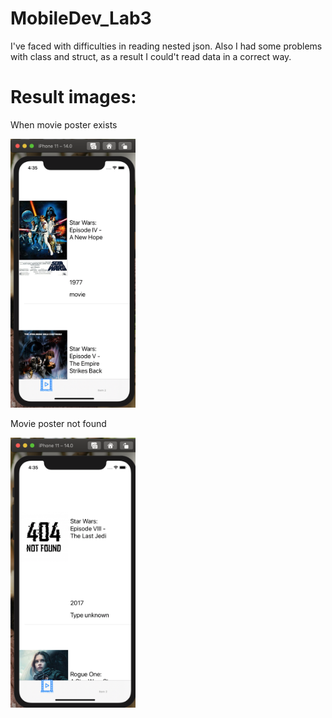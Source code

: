 # MobileDev_Lab3

I've faced with difficulties in reading nested json. Also I had some problems with class and struct, as a result I could't read data in a correct way. 

# Result images:
When movie poster exists
<p align="left">
  <img src="https://github.com/Annibezh/MobileDev_Lab3/blob/main/movie_poster.png" width="200"
</p>
<p> Movie poster not found </p>
<p align="left">
  <img src="https://github.com/Annibezh/MobileDev_Lab3/blob/main/not_found.png" width="200"
</p>
